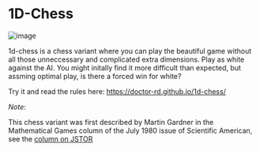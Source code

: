 # 1D-Chess
![image](https://user-images.githubusercontent.com/63263642/226254136-8b30ac55-769b-4a79-a8a2-280da4ebb141.png)

1d-chess is a chess variant where you can play the beautiful game without all those unneccessary and complicated extra dimensions. Play as white against the AI. You might initally find it more difficult than expected, but assming optimal play, is there a forced win for white?

Try it and read the rules here:
https://doctor-rd.github.io/1d-chess/

*Note:*

This chess variant was first described by Martin Gardner in the Mathematical Games column of the July 1980 issue of Scientific American, see the [column on JSTOR](https://www.jstor.org/stable/24966361)
